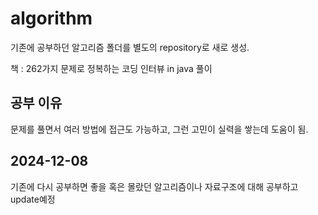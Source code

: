 # algorithm

기존에 공부하던 알고리즘 폴더를 별도의 repository로 새로 생성.

책 : 262가지 문제로 정복하는 코딩 인터뷰 in java 풀이

## 공부 이유

문제를 풀면서 여러 방법에 접근도 가능하고, 그런 고민이 실력을 쌓는데 도움이 됨.


## 2024-12-08
기존에 다시 공부하면 좋을 혹은 몰랐던 알고리즘이나 자료구조에 대해 공부하고 update예정
